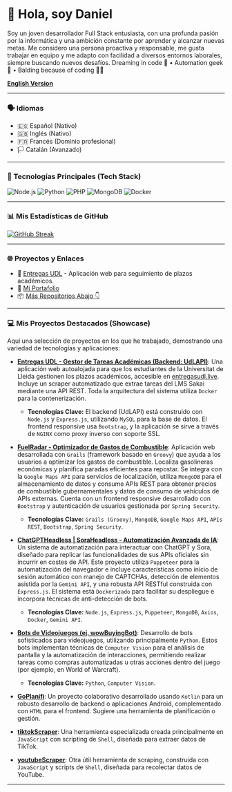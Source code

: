 # 👋 Hola, soy Daniel

Soy un joven desarrollador Full Stack entusiasta, con una profunda pasión por la informática y una ambición constante por aprender y alcanzar nuevas metas. Me considero una persona proactiva y responsable, me gusta trabajar en equipo y me adapto con facilidad a diversos entornos laborales, siempre buscando nuevos desafíos. Dreaming in code 💭 • Automation geek 🤖 • Balding because of coding 🧠💥

<!-- Enlace a la versión en Inglés -->
**[English Version](README_en.md)**

---

### 🗣️ Idiomas
*   🇪🇸 Español (Nativo)
*   🇬🇧 Inglés (Nativo)
*   🇫🇷 Francés (Dominio profesional)
*   🏳️ Catalán (Avanzado)

---

### 🚀 Tecnologías Principales (Tech Stack)
![Node.js](https://img.shields.io/badge/Node.js-339933?style=for-the-badge&logo=nodedotjs&logoColor=white)
![Python](https://img.shields.io/badge/Python-3776AB?style=for-the-badge&logo=python&logoColor=white)
![PHP](https://img.shields.io/badge/PHP-777BB4?style=for-the-badge&logo=php&logoColor=white)
![MongoDB](https://img.shields.io/badge/MongoDB-4EA94B?style=for-the-badge&logo=mongodb&logoColor=white)
![Docker](https://img.shields.io/badge/Docker-2496ED?style=for-the-badge&logo=docker&logoColor=white)
<!-- Puedes añadir más badges de tecnologías de tu CV aquí si lo deseas -->

---

### 📊 Mis Estadísticas de GitHub
[![GitHub Streak](https://streak-stats.demolab.com/?user=DanGxG&theme=radical)](https://git.io/streak-stats)
<!-- Si quieres añadir las otras estadísticas (generales y de lenguajes), házmelo saber -->

---

### 🌐 Proyectos y Enlaces
- 🔗 [Entregas UDL](https://entregasudl.live) - Aplicación web para seguimiento de plazos académicos.
- 💼 [Mi Portafolio](#) <!-- ¡Considera enlazar tu portafolio real aquí! -->
- 📦 [Más Repositorios Abajo 👇](#)

---

### 💻 Mis Proyectos Destacados (Showcase)

Aquí una selección de proyectos en los que he trabajado, demostrando una variedad de tecnologías y aplicaciones:

-   **[Entregas UDL - Gestor de Tareas Académicas (Backend: UdLAPI)](https://github.com/DanGxG/UdLAPI)**: Una aplicación web autoalojada para que los estudiantes de la Universitat de Lleida gestionen los plazos académicos, accesible en [entregasudl.live](https://entregasudl.live). Incluye un scraper automatizado que extrae tareas del LMS Sakai mediante una API REST. Toda la arquitectura del sistema utiliza `Docker` para la contenerización.
    *   **Tecnologías Clave:** El backend (UdLAPI) está construido con `Node.js` y `Express.js`, utilizando `MySQL` para la base de datos. El frontend responsive usa `Bootstrap`, y la aplicación se sirve a través de `NGINX` como proxy inverso con soporte SSL.

-   **[FuelRadar - Optimizador de Gastos de Combustible](https://github.com/DanGxG/FuelRadar)**: Aplicación web desarrollada con `Grails` (framework basado en `Groovy`) que ayuda a los usuarios a optimizar los gastos de combustible. Localiza gasolineras económicas y planifica paradas eficientes para repostar. Se integra con la `Google Maps API` para servicios de localización, utiliza `MongoDB` para el almacenamiento de datos y consume APIs REST para obtener precios de combustible gubernamentales y datos de consumo de vehículos de APIs externas. Cuenta con un frontend responsive desarrollado con `Bootstrap` y autenticación de usuarios gestionada por `Spring Security`.
    *   **Tecnologías Clave:** `Grails (Groovy)`, `MongoDB`, `Google Maps API`, `APIs REST`, `Bootstrap`, `Spring Security`.

-   **[ChatGPTHeadless | SoraHeadless - Automatización Avanzada de IA](https://github.com/DanGxG/ChatGPTHeadless)**: Un sistema de automatización para interactuar con ChatGPT y Sora, diseñado para replicar las funcionalidades de sus APIs oficiales sin incurrir en costes de API. Este proyecto utiliza `Puppeteer` para la automatización del navegador e incluye características como inicio de sesión automático con manejo de CAPTCHAs, detección de elementos asistida por la `Gemini API`, y una robusta API RESTful construida con `Express.js`. El sistema está `Dockerizado` para facilitar su despliegue e incorpora técnicas de anti-detección de bots.
    *   **Tecnologías Clave:** `Node.js`, `Express.js`, `Puppeteer`, `MongoDB`, `Axios`, `Docker`, `Gemini API`.

-   **[Bots de Videojuegos (ej. wowBuyingBot)](https://github.com/DanGxG/wowBuyingBot)**: Desarrollo de bots sofisticados para videojuegos, utilizando principalmente `Python`. Estos bots implementan técnicas de `Computer Vision` para el análisis de pantalla y la automatización de interacciones, permitiendo realizar tareas como compras automatizadas u otras acciones dentro del juego (por ejemplo, en World of Warcraft).
    *   **Tecnologías Clave:** `Python`, `Computer Vision`.

-   **[GoPlanifi](https://github.com/GoPlanifiTeam/GoPlanifi)**: Un proyecto colaborativo desarrollado usando `Kotlin` para un robusto desarrollo de backend o aplicaciones Android, complementado con `HTML` para el frontend. Sugiere una herramienta de planificación o gestión.

-   **[tiktokScraper](https://github.com/DanGxG/tiktokScraper)**: Una herramienta especializada creada principalmente en `JavaScript` con scripting de `Shell`, diseñada para extraer datos de TikTok.

-   **[youtubeScraper](https://github.com/DanGxG/youtubeScraper)**: Otra útil herramienta de scraping, construida con `JavaScript` y scripts de `Shell`, diseñada para recolectar datos de YouTube.

---
